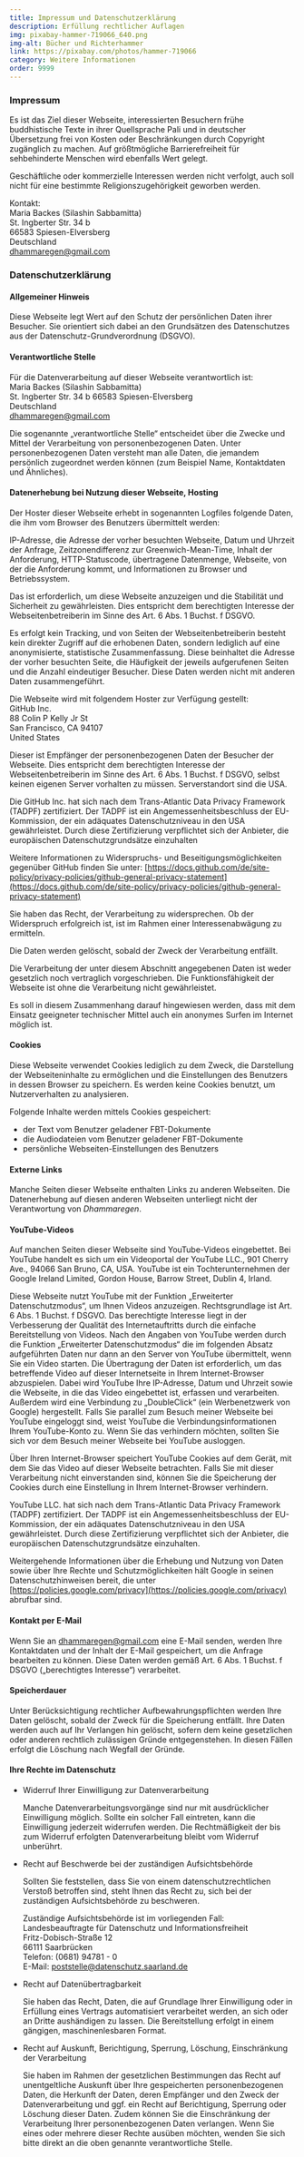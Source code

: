 ```yaml
---
title: Impressum und Datenschutzerklärung
description: Erfüllung rechtlicher Auflagen
img: pixabay-hammer-719066_640.png
img-alt: Bücher und Richterhammer
link: https://pixabay.com/photos/hammer-719066
category: Weitere Informationen
order: 9999
---
```


### Impressum

Es ist das Ziel dieser Webseite, interessierten Besuchern frühe buddhistische Texte in ihrer Quellsprache Pali und in deutscher Übersetzung frei von Kosten oder Beschränkungen durch Copyright zugänglich zu machen. Auf größtmögliche Barrierefreiheit für sehbehinderte Menschen wird ebenfalls Wert gelegt. 

Geschäftliche oder kommerzielle Interessen werden nicht verfolgt, auch soll nicht für eine bestimmte Religionszugehörigkeit geworben werden.

Kontakt:  
Maria Backes (Silashin Sabbamitta)  
St. Ingberter Str. 34 b  
66583 Spiesen-Elversberg  
Deutschland  
[dhammaregen@gmail.com](mailto:dhammaregen@gmail.com)

### Datenschutzerklärung

#### Allgemeiner Hinweis

Diese Webseite legt Wert auf den Schutz der persönlichen Daten ihrer Besucher. Sie orientiert sich dabei an den Grundsätzen des Datenschutzes aus der Datenschutz-Grundverordnung (DSGVO).

#### Verantwortliche Stelle

Für die Datenverarbeitung auf dieser Webseite verantwortlich ist:  
Maria Backes (Silashin Sabbamitta)  
St. Ingberter Str. 34 b 
66583 Spiesen-Elversberg  
Deutschland  
[dhammaregen@gmail.com](mailto:dhammaregen@gmail.com)


Die sogenannte „verantwortliche Stelle“ entscheidet über die Zwecke und Mittel der Verarbeitung von personenbezogenen Daten. Unter personenbezogenen Daten versteht man alle Daten, die jemandem persönlich zugeordnet werden können (zum Beispiel Name, Kontaktdaten und Ähnliches).

#### Datenerhebung bei Nutzung dieser Webseite, Hosting

Der Hoster dieser Webseite erhebt in sogenannten Logfiles folgende Daten, die ihm vom Browser des Benutzers übermittelt werden:

IP-Adresse, die Adresse der vorher besuchten Webseite, Datum und Uhrzeit der Anfrage, Zeitzonendifferenz zur Greenwich-Mean-Time, Inhalt der Anforderung, HTTP-Statuscode, übertragene Datenmenge, Webseite, von der die Anforderung kommt, und Informationen zu Browser und Betriebssystem.

Das ist erforderlich, um diese Webseite anzuzeigen und die Stabilität und Sicherheit zu gewährleisten. Dies entspricht dem berechtigten Interesse der Webseitenbetreiberin im Sinne des Art. 6 Abs. 1 Buchst. f DSGVO.

Es erfolgt kein Tracking, und von Seiten der Webseitenbetreiberin besteht kein direkter Zugriff auf die erhobenen Daten, sondern lediglich auf eine anonymisierte, statistische Zusammenfassung. Diese beinhaltet die Adresse der vorher besuchten Seite, die Häufigkeit der jeweils aufgerufenen Seiten und die Anzahl eindeutiger Besucher. Diese Daten werden nicht mit anderen Daten zusammengeführt.

Die Webseite wird mit folgendem Hoster zur Verfügung gestellt:  
GitHub Inc.  
88 Colin P Kelly Jr St  
San Francisco, CA 94107  
United States

Dieser ist Empfänger der personenbezogenen Daten der Besucher der Webseite. Dies entspricht dem berechtigten Interesse der Webseitenbetreiberin im Sinne des Art. 6 Abs. 1 Buchst. f DSGVO, selbst keinen eigenen Server vorhalten zu müssen. Serverstandort sind die USA.

Die GitHub Inc. hat sich nach dem Trans-Atlantic Data Privacy Framework (TADPF) zertifiziert. Der TADPF ist ein Angemessenheitsbeschluss der EU-Kommission, der ein adäquates Datenschutzniveau in den USA gewährleistet. Durch diese Zertifizierung verpflichtet sich der Anbieter, die europäischen Datenschutzgrundsätze einzuhalten

Weitere Informationen zu Widerspruchs- und Beseitigungsmöglichkeiten gegenüber GitHub finden Sie unter: [https://docs.github.com/de/site-policy/privacy-policies/github-general-privacy-statement](https://docs.github.com/de/site-policy/privacy-policies/github-general-privacy-statement)

Sie haben das Recht, der Verarbeitung zu widersprechen. Ob der Widerspruch erfolgreich ist, ist im Rahmen einer Interessenabwägung zu ermitteln.

Die Daten werden gelöscht, sobald der Zweck der Verarbeitung entfällt.

Die Verarbeitung der unter diesem Abschnitt angegebenen Daten ist weder gesetzlich noch vertraglich vorgeschrieben. Die Funktionsfähigkeit der Webseite ist ohne die Verarbeitung nicht gewährleistet.

Es soll in diesem Zusammenhang darauf hingewiesen werden, dass mit dem Einsatz geeigneter technischer Mittel auch ein anonymes Surfen im Internet möglich ist.

#### Cookies

Diese Webseite verwendet Cookies lediglich zu dem Zweck, die Darstellung der Webseiteninhalte zu ermöglichen und die Einstellungen des Benutzers in dessen Browser zu speichern. Es werden keine Cookies benutzt, um Nutzerverhalten zu analysieren. 

Folgende Inhalte werden mittels Cookies gespeichert:
- der Text vom Benutzer geladener FBT-Dokumente
- die Audiodateien vom Benutzer geladener FBT-Dokumente
- persönliche Webseiten-Einstellungen des Benutzers

#### Externe Links

Manche Seiten dieser Webseite enthalten Links zu anderen Webseiten. Die Datenerhebung auf diesen anderen Webseiten unterliegt nicht der Verantwortung von *Dhammaregen*.

#### YouTube-Videos

Auf manchen Seiten dieser Webseite sind YouTube-Videos eingebettet. Bei YouTube handelt es sich um ein Videoportal der YouTube LLC., 901 Cherry Ave., 94066 San Bruno, CA, USA. YouTube ist ein Tochterunternehmen der Google Ireland Limited, Gordon House, Barrow Street, Dublin 4, Irland.

Diese Webseite nutzt YouTube mit der Funktion „Erweiterter Datenschutzmodus“, um Ihnen Videos anzuzeigen. Rechtsgrundlage ist Art. 6 Abs. 1 Buchst. f DSGVO. Das berechtigte Interesse liegt in der Verbesserung der Qualität des Internetauftritts durch die einfache Bereitstellung von Videos. Nach den Angaben von YouTube werden durch die Funktion „Erweiterter Datenschutzmodus“ die im folgenden Absatz aufgeführten Daten nur dann an den Server von YouTube übermittelt, wenn Sie ein Video starten. Die Übertragung der Daten ist erforderlich, um das betreffende Video auf dieser Internetseite in Ihrem Internet-Browser abzuspielen. Dabei wird YouTube Ihre IP-Adresse, Datum und Uhrzeit sowie die Webseite, in die das Video eingebettet ist, erfassen und verarbeiten. Außerdem wird eine Verbindung zu „DoubleClick“ (ein Werbenetzwerk von Google) hergestellt. Falls Sie parallel zum Besuch meiner Webseite bei YouTube eingeloggt sind, weist YouTube die Verbindungsinformationen Ihrem YouTube-Konto zu. Wenn Sie das verhindern möchten, sollten Sie sich vor dem Besuch meiner Webseite bei YouTube ausloggen.

Über Ihren Internet-Browser speichert YouTube Cookies auf dem Gerät, mit dem Sie das Video auf dieser Webseite betrachten. Falls Sie mit dieser Verarbeitung nicht einverstanden sind, können Sie die Speicherung der Cookies durch eine Einstellung in Ihrem Internet-Browser verhindern.

YouTube LLC. hat sich nach dem Trans-Atlantic Data Privacy Framework (TADPF) zertifiziert. Der TADPF ist ein Angemessenheitsbeschluss der EU-Kommission, der ein adäquates Datenschutzniveau in den USA gewährleistet. Durch diese Zertifizierung verpflichtet sich der Anbieter, die europäischen Datenschutzgrundsätze einzuhalten.

Weitergehende Informationen über die Erhebung und Nutzung von Daten sowie über Ihre Rechte und Schutzmöglichkeiten hält Google in seinen Datenschutzhinweisen bereit, die unter [https://policies.google.com/privacy](https://policies.google.com/privacy) abrufbar sind.

#### Kontakt per E-Mail

Wenn Sie an [dhammaregen@gmail.com](mailto:dhammaregen@gmail.com) eine E-Mail senden, werden Ihre Kontaktdaten und der Inhalt der E-Mail gespeichert, um die Anfrage bearbeiten zu können. Diese Daten werden gemäß Art. 6 Abs. 1 Buchst. f DSGVO („berechtigtes Interesse“) verarbeitet.

#### Speicherdauer

Unter Berücksichtigung rechtlicher Aufbewahrungspflichten werden Ihre Daten gelöscht, sobald der Zweck für die Speicherung entfällt. Ihre Daten werden auch auf Ihr Verlangen hin gelöscht, sofern dem keine gesetzlichen oder anderen rechtlich zulässigen Gründe entgegenstehen. In diesen Fällen erfolgt die Löschung nach Wegfall der Gründe.

#### Ihre Rechte im Datenschutz

- Widerruf Ihrer Einwilligung zur Datenverarbeitung

  Manche Datenverarbeitungsvorgänge sind nur mit ausdrücklicher Einwilligung möglich. Sollte ein solcher Fall eintreten, kann die Einwilligung jederzeit widerrufen werden. Die Rechtmäßigkeit der bis zum Widerruf erfolgten Datenverarbeitung bleibt vom Widerruf unberührt.

- Recht auf Beschwerde bei der zuständigen Aufsichtsbehörde

  Sollten Sie feststellen, dass Sie von einem datenschutzrechtlichen Verstoß betroffen sind, steht Ihnen das Recht zu, sich bei der zuständigen Aufsichtsbehörde zu beschweren.

  Zuständige Aufsichtsbehörde ist im vorliegenden Fall:  
  Landesbeauftragte für Datenschutz und Informationsfreiheit  
  Fritz-Dobisch-Straße 12  
  66111 Saarbrücken  
  Telefon: (0681) 94781 - 0  
  E-Mail: [poststelle@datenschutz.saarland.de](mailto:poststelle@datenschutz.saarland.de)

- Recht auf Datenübertragbarkeit

  Sie haben das Recht, Daten, die auf Grundlage Ihrer Einwilligung oder in Erfüllung eines Vertrags automatisiert verarbeitet werden, an sich oder an Dritte aushändigen zu lassen. Die Bereitstellung erfolgt in einem gängigen, maschinenlesbaren Format.

- Recht auf Auskunft, Berichtigung, Sperrung, Löschung, Einschränkung der Verarbeitung

  Sie haben im Rahmen der gesetzlichen Bestimmungen das Recht auf unentgeltliche Auskunft über Ihre gespeicherten personenbezogenen Daten, die Herkunft der Daten, deren Empfänger und den Zweck der Datenverarbeitung und ggf. ein Recht auf Berichtigung, Sperrung oder Löschung dieser Daten. Zudem können Sie die Einschränkung der Verarbeitung Ihrer personenbezogenen Daten verlangen. Wenn Sie eines oder mehrere dieser Rechte ausüben möchten, wenden Sie sich bitte direkt an die oben genannte verantwortliche Stelle.


